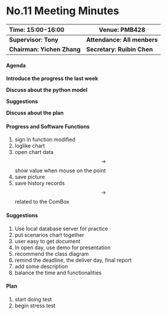 # No.11 Meeting Minutes



| **Time: 15:00-16:00**    | **Venue: PMB428**                      |
| :---------------------- | --------------------------------------  |
| **Supervisor: Tony**    | **Attendance: All menbers**             |
| **Chairman: Yichen Zhang** | **Secretary: Ruibin Chen** |

#### Agenda

**Introduce the progress the last week**

**Discuss about the python model**

**Suggestions**

**Discuss about the plan**

#### Progress and Software Functions
1. sign in function modified
2. loglike chart
3. open chart data $$\to$$ show value when mouse on the point
4. save picture
5. save history records $$\to$$ related to the ComBox

#### Suggestions

1. Use local database server for practice
2. put scenarios chart together 
3. user easy to get document
4. In open day,  use demo for presentation
5. recommend the class diagram
6. remind the deadline, the deliver day, final report
7. add some description 
8. balance the time and functionalities 


#### Plan
1. start doing test
2. begin stress test